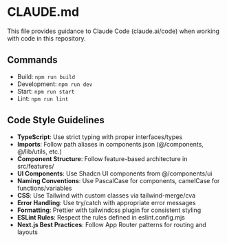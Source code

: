 # CLAUDE.md

This file provides guidance to Claude Code (claude.ai/code) when working with code in this repository.

## Commands
- Build: `npm run build`
- Development: `npm run dev`
- Start: `npm run start`
- Lint: `npm run lint`

## Code Style Guidelines
- **TypeScript**: Use strict typing with proper interfaces/types
- **Imports**: Follow path aliases in components.json (@/components, @/lib/utils, etc.)
- **Component Structure**: Follow feature-based architecture in src/features/
- **UI Components**: Use Shadcn UI components from @/components/ui
- **Naming Conventions**: Use PascalCase for components, camelCase for functions/variables
- **CSS**: Use Tailwind with custom classes via tailwind-merge/cva
- **Error Handling**: Use try/catch with appropriate error messages
- **Formatting**: Prettier with tailwindcss plugin for consistent styling
- **ESLint Rules**: Respect the rules defined in eslint.config.mjs
- **Next.js Best Practices**: Follow App Router patterns for routing and layouts